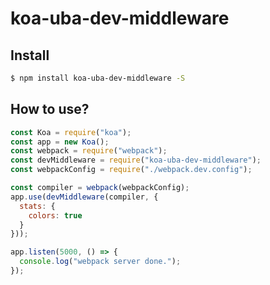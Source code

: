 # koa-uba-dev-middleware



## Install

```bash
$ npm install koa-uba-dev-middleware -S
```


## How to use?

```js
const Koa = require("koa");
const app = new Koa();
const webpack = require("webpack");
const devMiddleware = require("koa-uba-dev-middleware");
const webpackConfig = require("./webpack.dev.config");

const compiler = webpack(webpackConfig);
app.use(devMiddleware(compiler, {
  stats: {
    colors: true
  }
}));

app.listen(5000, () => {
  console.log("webpack server done.");
});

```